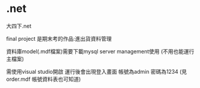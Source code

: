 ﻿# .net
大四下.net

final project 是期末考的作品:進出貨資料管理

資料庫model(.mdf檔案)需要下載mysql server management使用 (不用也能運行主檔案)


需使用visual studio開啟 運行後會出現登入畫面 帳號為admin 密碼為1234 (見order.mdf 帳號資料表也可知道)